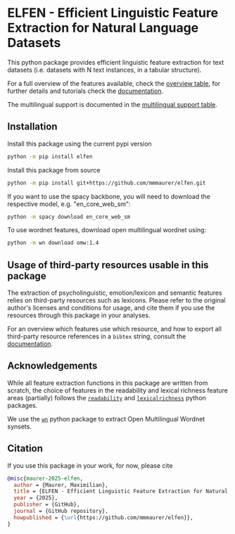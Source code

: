 # ELFEN - Efficient Linguistic Feature Extraction for Natural Language Datasets

This python package provides efficient linguistic feature extraction for text datasets (i.e. datasets with N text instances, in a tabular structure). 

For a full overview of the features available, check the [overview table](features.md), for further details and tutorials check the
[documentation](https://elfen.readthedocs.io).

The multilingual support is documented in the [multilingual support table](multilingual_support.md).


## Installation
Install this package using the current pypi version
```bash
python -m pip install elfen
```

Install this package from source 
```bash
python -m pip install git+https://github.com/mmmaurer/elfen.git
```

If you want to use the spacy backbone, you will need to download the respective model, e.g. "en_core_web_sm":
 ```bash
 python -m spacy download en_core_web_sm
 ```

To use wordnet features, download open multilingual wordnet using:
```bash
python -m wn download omw:1.4
```

## Usage of third-party resources usable in this package
The extraction of psycholinguistic, emotion/lexicon and semantic features relies on third-party resources such as lexicons.
Please refer to the original author's licenses and conditions for usage, and cite them if you use the resources through this package in your analyses.

For an overview which features use which resource, and how to export all third-party resource references in a `bibtex` string, consult the [documentation](https://elfen.readthedocs.io).

## Acknowledgements

While all feature extraction functions in this package are written from scratch, the choice of features in the readability and lexical richness feature areas (partially) follows the [`readability`](https://github.com/andreasvc/readability) and [`lexicalrichness`](https://github.com/LSYS/LexicalRichness) python packages.

We use the [`wn`](https://github.com/goodmami/wn) python package to extract Open  Multilingual Wordnet synsets.

## Citation
If you use this package in your work, for now, please cite
```bibtex
@misc{maurer-2025-elfen,
  author = {Maurer, Maximilian},
  title = {ELFEN - Efficient Linguistic Feature Extraction for Natural Language Datasets},
  year = {2025},
  publisher = {GitHub},
  journal = {GitHub repository},
  howpublished = {\url{https://github.com/mmmaurer/elfen}},
}
```